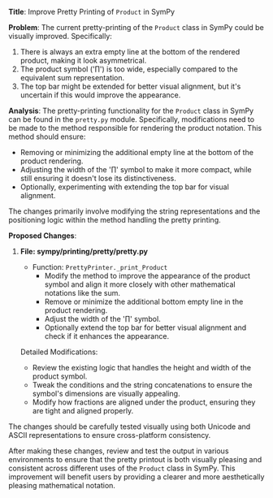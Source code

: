**Title**: Improve Pretty Printing of `Product` in SymPy

**Problem**:
The current pretty-printing of the `Product` class in SymPy could be visually improved. Specifically:
1. There is always an extra empty line at the bottom of the rendered product, making it look asymmetrical.
2. The product symbol ('∏') is too wide, especially compared to the equivalent sum representation.
3. The top bar might be extended for better visual alignment, but it's uncertain if this would improve the appearance.

**Analysis**:
The pretty-printing functionality for the `Product` class in SymPy can be found in the `pretty.py` module. Specifically, modifications need to be made to the method responsible for rendering the product notation. This method should ensure:
- Removing or minimizing the additional empty line at the bottom of the product rendering.
- Adjusting the width of the '∏' symbol to make it more compact, while still ensuring it doesn't lose its distinctiveness.
- Optionally, experimenting with extending the top bar for visual alignment.

The changes primarily involve modifying the string representations and the positioning logic within the method handling the pretty printing.

**Proposed Changes**:

1. **File: sympy/printing/pretty/pretty.py**
   - Function: `PrettyPrinter._print_Product`
     - Modify the method to improve the appearance of the product symbol and align it more closely with other mathematical notations like the sum.
     - Remove or minimize the additional bottom empty line in the product rendering.
     - Adjust the width of the '∏' symbol.
     - Optionally extend the top bar for better visual alignment and check if it enhances the appearance.

   Detailed Modifications:
   - Review the existing logic that handles the height and width of the product symbol.
   - Tweak the conditions and the string concatenations to ensure the symbol's dimensions are visually appealing.
   - Modify how fractions are aligned under the product, ensuring they are tight and aligned properly.

The changes should be carefully tested visually using both Unicode and ASCII representations to ensure cross-platform consistency.

After making these changes, review and test the output in various environments to ensure that the pretty printout is both visually pleasing and consistent across different uses of the `Product` class in SymPy. This improvement will benefit users by providing a clearer and more aesthetically pleasing mathematical notation.